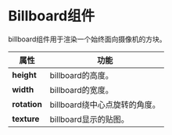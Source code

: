# Billboard组件

billboard组件用于渲染一个始终面向摄像机的方块。

属性| 功能
---|---
**height** | billboard的高度。
**width** | billboard的宽度。
**rotation** | billboard绕中心点旋转的角度。
**texture** | billboard显示的贴图。